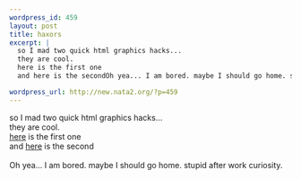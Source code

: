 ```yaml
--- 
wordpress_id: 459
layout: post
title: haxors
excerpt: |
  so I mad two quick html graphics hacks...
  they are cool. 
  here is the first one
  and here is the secondOh yea... I am bored. maybe I should go home. stupid after work curiosity.

wordpress_url: http://new.nata2.org/?p=459
---
```

so I mad two quick html graphics hacks...<br/>
they are cool. <br/>
<a href="http://penisfighter.com/png.php?">here</a> is the first one<br/>
and <a href="http://penisfighter.com/X.php">here</a> is the second<br/><br/>Oh yea... I am bored. maybe I should go home. stupid after work curiosity.
